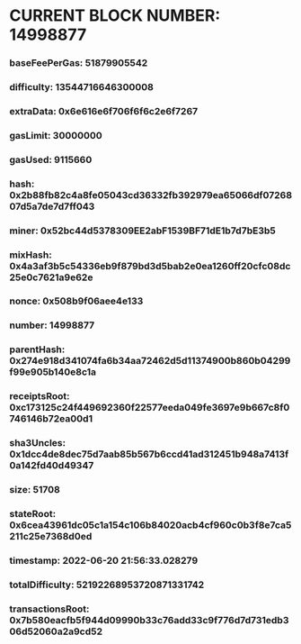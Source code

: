 # CURRENT BLOCK NUMBER: 14998877

### baseFeePerGas: 51879905542
### difficulty: 13544716646300008
### extraData: 0x6e616e6f706f6f6c2e6f7267
### gasLimit: 30000000
### gasUsed: 9115660
### hash: 0x2b88fb82c4a8fe05043cd36332fb392979ea65066df0726807d5a7de7d7ff043
### miner: 0x52bc44d5378309EE2abF1539BF71dE1b7d7bE3b5
### mixHash: 0x4a3af3b5c54336eb9f879bd3d5bab2e0ea1260ff20cfc08dc25e0c7621a9e62e
### nonce: 0x508b9f06aee4e133
### number: 14998877
### parentHash: 0x274e918d341074fa6b34aa72462d5d11374900b860b04299f99e905b140e8c1a
### receiptsRoot: 0xc173125c24f449692360f22577eeda049fe3697e9b667c8f0746146b72ea00d1
### sha3Uncles: 0x1dcc4de8dec75d7aab85b567b6ccd41ad312451b948a7413f0a142fd40d49347
### size: 51708
### stateRoot: 0x6cea43961dc05c1a154c106b84020acb4cf960c0b3f8e7ca5211c25e7368d0ed
### timestamp: 2022-06-20 21:56:33.028279
### totalDifficulty: 52192268953720871331742
### transactionsRoot: 0x7b580eacfb5f944d09990b33c76add33c9f776d7d731edb306d52060a2a9cd52
